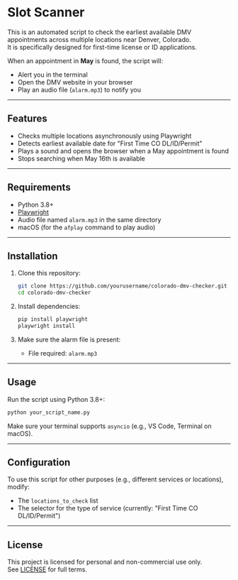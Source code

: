 # Slot Scanner

This is an automated script to check the earliest available DMV appointments across multiple locations near Denver, Colorado.  
It is specifically designed for first-time license or ID applications.

When an appointment in **May** is found, the script will:
- Alert you in the terminal
- Open the DMV website in your browser
- Play an audio file (`alarm.mp3`) to notify you

---

## Features

- Checks multiple locations asynchronously using Playwright
- Detects earliest available date for "First Time CO DL/ID/Permit"
- Plays a sound and opens the browser when a May appointment is found
- Stops searching when May 16th is available

---

## Requirements

- Python 3.8+
- [Playwright](https://playwright.dev/python/)
- Audio file named `alarm.mp3` in the same directory
- macOS (for the `afplay` command to play audio)

---

## Installation

1. Clone this repository:
   ```bash
   git clone https://github.com/yourusername/colorado-dmv-checker.git
   cd colorado-dmv-checker
   ```

2. Install dependencies:
   ```bash
   pip install playwright
   playwright install
   ```

3. Make sure the alarm file is present:
   - File required: `alarm.mp3`

---

## Usage

Run the script using Python 3.8+:

```bash
python your_script_name.py
```

Make sure your terminal supports `asyncio` (e.g., VS Code, Terminal on macOS).

---

## Configuration

To use this script for other purposes (e.g., different services or locations), modify:
- The `locations_to_check` list
- The selector for the type of service (currently: "First Time CO DL/ID/Permit")

---

## License

This project is licensed for personal and non-commercial use only.  
See [LICENSE](./LICENSE) for full terms.
